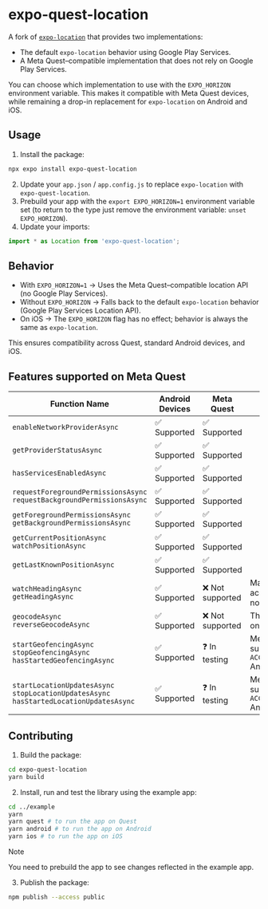# expo-quest-location

A fork of [`expo-location`](https://github.com/expo/expo/tree/main/packages/expo-location) that provides two implementations:
- The default `expo-location` behavior using Google Play Services.
- A Meta Quest–compatible implementation that does not rely on Google Play Services.

You can choose which implementation to use with the `EXPO_HORIZON` environment variable.
This makes it compatible with Meta Quest devices, while remaining a drop-in replacement for `expo-location` on Android and iOS.

## Usage

1. Install the package:

```bash
npx expo install expo-quest-location
```

2. Update your `app.json` / `app.config.js` to replace `expo-location` with `expo-quest-location`.
3. Prebuild your app with the `export EXPO_HORIZON=1` environment variable set (to return to the type just remove the environment variable: `unset EXPO_HORIZON`).
4. Update your imports:

```js
import * as Location from 'expo-quest-location';
```

## Behavior
- With `EXPO_HORIZON=1` → Uses the Meta Quest–compatible location API (no Google Play Services).
- Without `EXPO_HORIZON` → Falls back to the default `expo-location` behavior (Google Play Services Location API).
- On iOS → The `EXPO_HORIZON` flag has no effect; behavior is always the same as `expo-location`.

This ensures compatibility across Quest, standard Android devices, and iOS.

## Features supported on Meta Quest

| Function Name                                                                                     | Android Devices | Meta Quest      | Notes                                                                                                        |
| ------------------------------------------------------------------------------------------------- | --------------- | --------------- | ------------------------------------------------------------------------------------------------------------ |
| `enableNetworkProviderAsync`                                                                      | ✅ Supported     | ✅ Supported     |                                                                                                              |
| `getProviderStatusAsync`                                                                          | ✅ Supported     | ✅ Supported     |                                                                                                              |
| `hasServicesEnabledAsync`                                                                         | ✅ Supported     | ✅ Supported     |                                                                                                              |
| `requestForegroundPermissionsAsync` <br> `requestBackgroundPermissionsAsync`                      | ✅ Supported     | ✅ Supported     |                                                                                                              |
| `getForegroundPermissionsAsync` <br> `getBackgroundPermissionsAsync`                              | ✅ Supported     | ✅ Supported     |                                                                                                              |
| `getCurrentPositionAsync` <br> `watchPositionAsync`                                               | ✅ Supported     | ✅ Supported     |                                                                                                              |
| `getLastKnownPositionAsync`                                                                       | ✅ Supported     | ✅ Supported     |                                                                                                              |
| `watchHeadingAsync` <br> `getHeadingAsync`                                                        | ✅ Supported     | ❌ Not supported | Magnetic and accelerometer sensors are not available on Quest.                                               |
| `geocodeAsync` <br> `reverseGeocodeAsync`                                                         | ✅ Supported     | ❌ Not supported | The [`Geocoder`](https://developer.android.com/reference/android/location/Geocoder) is not present on Quest. |
| `startGeofencingAsync` <br> `stopGeofencingAsync` <br> `hasStartedGeofencingAsync`                | ✅ Supported     | ❓ In testing    | Meta Horizon Store doesn't support `ACCESS_BACKGROUND_LOCATION` Android permission.                          |
| `startLocationUpdatesAsync` <br> `stopLocationUpdatesAsync` <br> `hasStartedLocationUpdatesAsync` | ✅ Supported     | ❓ In testing    | Meta Horizon Store doesn't support `ACCESS_BACKGROUND_LOCATION` Android permission.                          |

## Contributing

1. Build the package:

```bash
cd expo-quest-location
yarn build
```

2. Install, run and test the library using the example app:

```bash
cd ../example
yarn
yarn quest # to run the app on Quest
yarn android # to run the app on Android
yarn ios # to run the app on iOS
```

> [!NOTE]
>  You need to prebuild the app to see changes reflected in the example app.

3. Publish the package:

```bash
npm publish --access public
```
